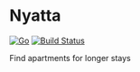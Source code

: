 # Nyatta

[![Go](https://github.com/3dw1nM0535/nyatta/workflows/Go/badge.svg)](https://github.com/3dw1nM0535/nyatta/actions)
[![Build Status](https://app.travis-ci.com/3dw1nM0535/nyatta.svg?token=qWv7BwNES4xpzTqbd3WF&branch=develop)](https://app.travis-ci.com/3dw1nM0535/nyatta)

Find apartments for longer stays
